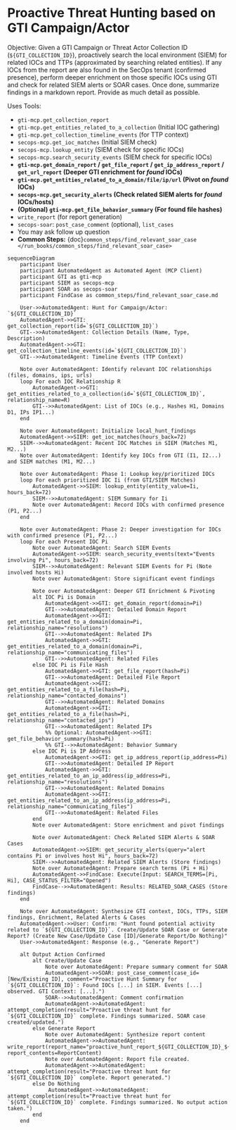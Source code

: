 # Proactive Threat Hunting based on GTI Campaign/Actor

Objective: Given a GTI Campaign or Threat Actor Collection ID (`${GTI_COLLECTION_ID}`), proactively search the local environment (SIEM) for related IOCs and TTPs (approximated by searching related entities). If any IOCs from the report are also found in the SecOps tenant (confirmed presence), perform deeper enrichment on those specific IOCs using GTI and check for related SIEM alerts or SOAR cases. Once done, summarize findings in a markdown report. Provide as much detail as possible.

Uses Tools:

*   `gti-mcp.get_collection_report`
*   `gti-mcp.get_entities_related_to_a_collection` (Initial IOC gathering)
*   `gti-mcp.get_collection_timeline_events` (for TTP context)
*   `secops-mcp.get_ioc_matches` (Initial SIEM check)
*   `secops-mcp.lookup_entity` (SIEM check for specific IOCs)
*   `secops-mcp.search_security_events` (SIEM check for specific IOCs)
*   **`gti-mcp.get_domain_report` / `get_file_report` / `get_ip_address_report` / `get_url_report` (Deeper GTI enrichment for *found* IOCs)**
*   **`gti-mcp.get_entities_related_to_a_domain/file/ip/url` (Pivot on *found* IOCs)**
*   **`secops-mcp.get_security_alerts` (Check related SIEM alerts for *found* IOCs/hosts)**
*   **(Optional) `gti-mcp.get_file_behavior_summary` (For found file hashes)**
*   `write_report` (for report generation)
*   `secops-soar`: `post_case_comment` (optional), `list_cases`
*   You may ask follow up question
*   **Common Steps:** {doc}`common_steps/find_relevant_soar_case </run_books/common_steps/find_relevant_soar_case>`

```{mermaid}
sequenceDiagram
    participant User
    participant AutomatedAgent as Automated Agent (MCP Client)
    participant GTI as gti-mcp
    participant SIEM as secops-mcp
    participant SOAR as secops-soar
    participant FindCase as common_steps/find_relevant_soar_case.md

    User->>AutomatedAgent: Hunt for Campaign/Actor: `${GTI_COLLECTION_ID}`
    AutomatedAgent->>GTI: get_collection_report(id=`${GTI_COLLECTION_ID}`)
    GTI-->>AutomatedAgent: Collection Details (Name, Type, Description)
    AutomatedAgent->>GTI: get_collection_timeline_events(id=`${GTI_COLLECTION_ID}`)
    GTI-->>AutomatedAgent: Timeline Events (TTP Context)

    Note over AutomatedAgent: Identify relevant IOC relationships (files, domains, ips, urls)
    loop For each IOC Relationship R
        AutomatedAgent->>GTI: get_entities_related_to_a_collection(id=`${GTI_COLLECTION_ID}`, relationship_name=R)
        GTI-->>AutomatedAgent: List of IOCs (e.g., Hashes H1, Domains D1, IPs IP1...)
    end

    Note over AutomatedAgent: Initialize local_hunt_findings
    AutomatedAgent->>SIEM: get_ioc_matches(hours_back=72)
    SIEM-->>AutomatedAgent: Recent IOC Matches in SIEM (Matches M1, M2...)
    Note over AutomatedAgent: Identify key IOCs from GTI (I1, I2...) and SIEM matches (M1, M2...)

    Note over AutomatedAgent: Phase 1: Lookup key/prioritized IOCs
    loop For each prioritized IOC Ii (from GTI/SIEM Matches)
        AutomatedAgent->>SIEM: lookup_entity(entity_value=Ii, hours_back=72)
        SIEM-->>AutomatedAgent: SIEM Summary for Ii
        Note over AutomatedAgent: Record IOCs with confirmed presence (P1, P2...)
    end

    Note over AutomatedAgent: Phase 2: Deeper investigation for IOCs with confirmed presence (P1, P2...)
    loop For each Present IOC Pi
        Note over AutomatedAgent: Search SIEM Events
        AutomatedAgent->>SIEM: search_security_events(text="Events involving Pi", hours_back=72)
        SIEM-->>AutomatedAgent: Relevant SIEM Events for Pi (Note involved hosts Hi)
        Note over AutomatedAgent: Store significant event findings

        Note over AutomatedAgent: Deeper GTI Enrichment & Pivoting
        alt IOC Pi is Domain
            AutomatedAgent->>GTI: get_domain_report(domain=Pi)
            GTI-->>AutomatedAgent: Detailed Domain Report
            AutomatedAgent->>GTI: get_entities_related_to_a_domain(domain=Pi, relationship_name="resolutions")
            GTI-->>AutomatedAgent: Related IPs
            AutomatedAgent->>GTI: get_entities_related_to_a_domain(domain=Pi, relationship_name="communicating_files")
            GTI-->>AutomatedAgent: Related Files
        else IOC Pi is File Hash
            AutomatedAgent->>GTI: get_file_report(hash=Pi)
            GTI-->>AutomatedAgent: Detailed File Report
            AutomatedAgent->>GTI: get_entities_related_to_a_file(hash=Pi, relationship_name="contacted_domains")
            GTI-->>AutomatedAgent: Related Domains
            AutomatedAgent->>GTI: get_entities_related_to_a_file(hash=Pi, relationship_name="contacted_ips")
            GTI-->>AutomatedAgent: Related IPs
            %% Optional: AutomatedAgent->>GTI: get_file_behavior_summary(hash=Pi)
            %% GTI-->>AutomatedAgent: Behavior Summary
        else IOC Pi is IP Address
            AutomatedAgent->>GTI: get_ip_address_report(ip_address=Pi)
            GTI-->>AutomatedAgent: Detailed IP Report
            AutomatedAgent->>GTI: get_entities_related_to_an_ip_address(ip_address=Pi, relationship_name="resolutions")
            GTI-->>AutomatedAgent: Related Domains
            AutomatedAgent->>GTI: get_entities_related_to_an_ip_address(ip_address=Pi, relationship_name="communicating_files")
            GTI-->>AutomatedAgent: Related Files
        end
        Note over AutomatedAgent: Store enrichment and pivot findings

        Note over AutomatedAgent: Check Related SIEM Alerts & SOAR Cases
        AutomatedAgent->>SIEM: get_security_alerts(query="alert contains Pi or involves host Hi", hours_back=72)
        SIEM-->>AutomatedAgent: Related SIEM Alerts (Store findings)
        Note over AutomatedAgent: Prepare search terms (Pi + Hi)
        AutomatedAgent->>FindCase: Execute(Input: SEARCH_TERMS=[Pi, Hi], CASE_STATUS_FILTER="Opened")
        FindCase-->>AutomatedAgent: Results: RELATED_SOAR_CASES (Store findings)
    end

    Note over AutomatedAgent: Synthesize GTI context, IOCs, TTPs, SIEM findings, Enrichment, Related Alerts & Cases
    AutomatedAgent->>User: Confirm: "Hunt found potential activity related to `${GTI_COLLECTION_ID}`. Create/Update SOAR Case or Generate Report? (Create New Case/Update Case [ID]/Generate Report/Do Nothing)"
    User->>AutomatedAgent: Response (e.g., "Generate Report")

    alt Output Action Confirmed
        alt Create/Update Case
            Note over AutomatedAgent: Prepare summary comment for SOAR
            AutomatedAgent->>SOAR: post_case_comment(case_id=[New/Existing ID], comment="Proactive Hunt Summary for `${GTI_COLLECTION_ID}`: Found IOCs [...] in SIEM. Events [...] observed. GTI Context: [...].")
            SOAR-->>AutomatedAgent: Comment confirmation
            AutomatedAgent->>AutomatedAgent: attempt_completion(result="Proactive threat hunt for `${GTI_COLLECTION_ID}` complete. Findings summarized. SOAR case created/updated.")
        else Generate Report
            Note over AutomatedAgent: Synthesize report content
            AutomatedAgent->>AutomatedAgent: write_report(report_name="proactive_hunt_report_${GTI_COLLECTION_ID}_${timestamp}.md", report_contents=ReportContent)
            Note over AutomatedAgent: Report file created.
            AutomatedAgent->>AutomatedAgent: attempt_completion(result="Proactive threat hunt for `${GTI_COLLECTION_ID}` complete. Report generated.")
        else Do Nothing
             AutomatedAgent->>AutomatedAgent: attempt_completion(result="Proactive threat hunt for `${GTI_COLLECTION_ID}` complete. Findings summarized. No output action taken.")
        end
    end
